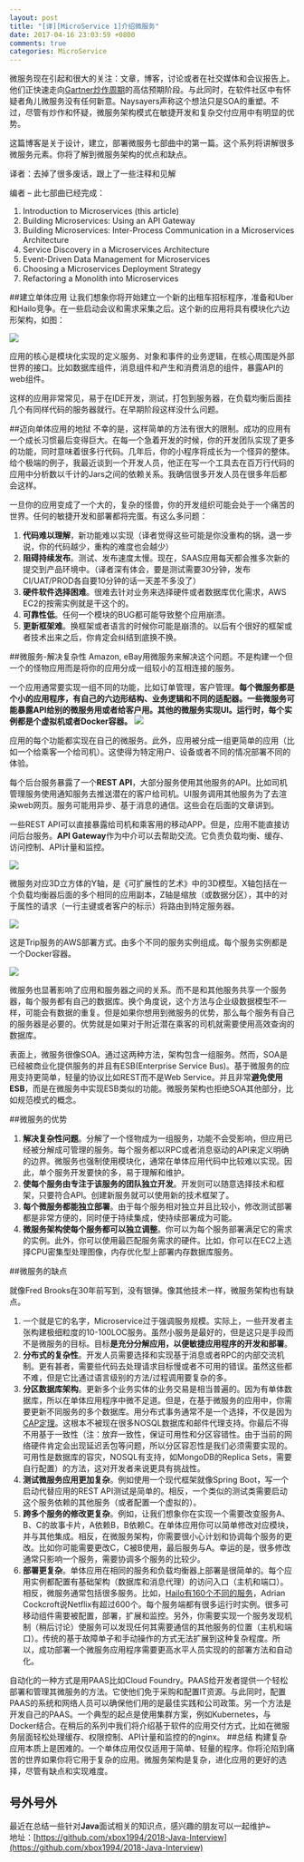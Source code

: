 ```yaml
---
layout: post
title: "[译][MicroService 1]介绍微服务"
date: 2017-04-16 23:03:59 +0800
comments: true
categories: MicroService
---
```

微服务现在引起和很大的关注：文章，博客，讨论或者在社交媒体和会议报告上。他们正快速走向[Gartner炒作周期](http://www.gartner.com/technology/research/methodologies/hype-cycle.jsp)的高估预期阶段。与此同时，在软件社区中有怀疑者角儿微服务没有任何新意。Naysayers声称这个想法只是SOA的重塑。不过，尽管有炒作和怀疑，微服务架构模式在敏捷开发和复杂交付应用中有明显的优势。

这篇博客是关于设计，建立，部署微服务七部曲中的第一篇。这个系列将讲解很多微服务元素。你将了解到微服务架构的优点和缺点。
<!--more-->
译者：去掉了很多废话，跟上了一些注释和见解

编者 – 此七部曲已经完成：

1. Introduction to Microservices (this article)
2. Building Microservices: Using an API Gateway
3. Building Microservices: Inter-Process Communication in a Microservices Architecture
4. Service Discovery in a Microservices Architecture
5. Event-Driven Data Management for Microservices
6. Choosing a Microservices Deployment Strategy
7. Refactoring a Monolith into Microservices

##建立单体应用
让我们想象你将开始建立一个新的出租车招标程序，准备和Uber和Hailo竞争。在一些启动会议和需求采集之后。这个新的应用将具有模块化六边形架构，如图：

![](https://cdn.wp.nginx.com/wp-content/uploads/2016/04/Richardson-microservices-part1-1_monolithic-architecture.png)

应用的核心是模块化实现的定义服务、对象和事件的业务逻辑，在核心周围是外部世界的接口。比如数据库组件，消息组件和产生和消费消息的组件，暴露API的web组件。

这样的应用非常常见，易于在IDE开发，测试，打包到服务器，在负载均衡后面挂几个有同样代码的服务器就行。在早期阶段这样没什么问题。

##迈向单体应用的地狱
不幸的是，这样简单的方法有很大的限制。成功的应用有一个成长习惯最后变得巨大。在每一个急着开发的时候，你的开发团队实现了更多的功能，同时意味着很多行代码。几年后，你的小程序将成长为一个怪异的整体。给个极端的例子，我最近谈到一个开发人员，他正在写一个工具去在百万行代码的应用中分析数以千计的Jars之间的依赖关系。我确信很多开发人员在很多年后都会这样。

一旦你的应用变成了一个大的，复杂的怪兽，你的开发组织可能会处于一个痛苦的世界。任何的敏捷开发和部署都将完蛋。有这么多问题：

1. **代码难以理解**，新功能难以实现（译者觉得这些可能是你没重构的锅，退一步说，你的代码越少，重构的难度也会越少）
2. **阻碍持续发布**。测试、发布速度太慢。现在，SAAS应用每天都会推多次新的提交到产品环境中。（译者深有体会，要是测试需要30分钟，发布CI/UAT/PROD各自要10分钟的话一天差不多没了）
3. **硬件软件选择困难**。很难去针对业务来选择硬件或者数据库优化需求，AWS EC2的按需实例就是干这个的。
4. **可靠性低**。任何一个模块的BUG都可能导致整个应用崩溃。
5. **更新框架难**。换框架或者语言的时候你可能是崩溃的。以后有个很好的框架或者技术出来之后，你肯定会纠结到底换不换。

##微服务-解决复杂性
Amazon, eBay用微服务来解决这个问题。不是构建一个但一个的怪物应用而是将你的应用分成一组较小的互相连接的服务。

一个应用通常要实现一组不同的功能，比如订单管理，客户管理。**每个微服务都是个小的应用程序，有自己的六边形结构、业务逻辑和不同的适配器。一些微服务可能暴露API给别的微服务用或者给客户用。其他的微服务实现UI。运行时，每个实例都是个虚拟机或者Docker容器。**
![](https://cdn.wp.nginx.com/wp-content/uploads/2016/04/Richardson-microservices-part1-2_microservices-architecture.png)

应用的每个功能都实现在自己的微服务。此外，应用被分成一组更简单的应用（比如一个给乘客一个给司机）。这使得为特定用户、设备或者不同的情况部署不同的体验。

每个后台服务暴露了一个**REST API**，大部分服务使用其他服务的API。比如司机管理服务使用通知服务去推送潜在的客户给司机。UI服务调用其他服务为了去渲染web网页。服务可能用异步、基于消息的通信。这些会在后面的文章讲到。

一些REST API可以直接暴露给司机和乘客用的移动APP。但是，应用不能直接访问后台服务。**API Gateway**作为中介可以去帮助交流。它负责负载均衡、缓存、访问控制、API计量和监控。

![](https://cdn.wp.nginx.com/wp-content/uploads/2016/04/Richardson-microservices-part1-3_scale-cube.png)

微服务对应3D立方体的Y轴，是《可扩展性的艺术》中的3D模型。X轴包括在一个负载均衡器后面的多个相同的应用副本，Z轴是缩放（或数据分区），其中的对于属性的请求（一行主键或者客户的标示）将路由到特定服务器。

![](https://cdn.wp.nginx.com/wp-content/uploads/2016/04/Richardson-microservices-part1-4_dockerized-application.png)

这是Trip服务的AWS部署方式。由多个不同的服务实例组成。每个服务实例都是一个Docker容器。

![](https://cdn.wp.nginx.com/wp-content/uploads/2015/05/intro-microservices.png)

微服务也显著影响了应用和服务器之间的关系。而不是和其他服务共享一个服务器，每个服务都有自己的数据库。换个角度说，这个方法与企业级数据模型不一样，可能会有数据的重复。但是如果你想用到微服务的优势，那么每个服务有自己的服务器是必要的。优势就是如果对于附近潜在乘客的司机就需要使用高效查询的数据库。

表面上，微服务很像SOA。通过这两种方法，架构包含一组服务。然而，SOA是已经被商业化提供服务的并且有ESB(Enterprise Service Bus)。基于微服务的应用支持更简单，轻量的协议比如REST而不是Web Service。并且非常**避免使用ESB**，而是在微服务中实现ESB类似的功能。微服务架构也拒绝SOA其他部分，比如规范模式的概念。

##微服务的优势
1. **解决复杂性问题**。分解了一个怪物成为一组服务，功能不会受影响，但应用已经被分解成可管理的服务。每个服务都以RPC或者消息驱动的API来定义明确的边界。微服务也强制使用模块化，通常在单体应用代码中比较难以实现。因此，单个服务开发要快的多，易于理解和维护。
2. **使每个服务由专注于该服务的团队独立开发**。开发则可以随意选择技术和框架，只要符合API。创建新服务就可以使用新的技术框架了。
3. **每个微服务都能独立部署**。由于每个服务相对独立并且比较小，修改测试部署都是非常方便的，同时便于持续集成，使持续部署成为可能。
4. **微服务架构使每个服务都可以独立调整**。你可以为每个服务部署满足它的需求的实例。此外，你可以使用最匹配服务需求的硬件。比如，你可以在EC2上选择CPU密集型处理图像，内存优化型上部署内存数据库服务。

##微服务的缺点

就像Fred Brooks在30年前写到，没有银弹。像其他技术一样，微服务架构也有缺点。

1. 一个就是它的名字，Microservice过于强调服务规模。实际上，一些开发者主张构建极细粒度的10-100LOC服务。虽然小服务是最好的，但是这只是手段而不是微服务的目标。目标**是充分分解应用，以便敏捷应用程序的开发和部署**。
2. **分布式的复杂性**。开发人员需要选择和实现基于消息或者RPC的内部交流机制。更有甚者，需要些代码去处理请求目标慢或者不可用的错误。虽然这些都不难，但是它比通过语言级别的方法/过程调用要复杂的多。
3. **分区数据库架构**。更新多个业务实体的业务交易是相当普遍的。因为有单体数据库，所以在单体应用程序中微不足道。但是，在基于微服务的应用中，你需要更新不同服务的多个数据库。用分布式事务通常不是一个选择，不仅是因为[CAP定理](http://en.wikipedia.org/wiki/CAP_theorem)。这根本不被现在很多NOSQL数据库和邮件代理支持。你最后不得不用基于一致性（注：放弃一致性，保证可用性和分区容错性。由于当前的网络硬件肯定会出现延迟丢包等问题，所以分区容忍性是我们必须需要实现的。可用性是数据库的容灾，NOSQL有支持，如MongoDB的Replica Sets，需要自行配置）的方法，这对开发者来说更具有挑战性。
4. **测试微服务应用更加复杂**。例如使用一个现代框架就像Spring Boot，写一个启动代替应用的REST API测试是简单的。相反，一个类似的测试类需要启动这个服务依赖的其他服务（或者配置一个虚拟的）。
5. **跨多个服务的修改更复杂**。例如，让我们想象你在实现一个需要改变服务A、B、C的故事卡片，A依赖B，B依赖C。在单体应用你可以简单修改对应模块，并与其他集成。相反，在微服务架构，你需要很小心计划和协调每个服务的更改。比如你可能需要更改C，C被B使用，最后服务与A。幸运的是，很多修改通常只影响一个服务，需要协调多个服务的比较少。
6. **部署更复杂**。单体应用在相同的服务和负载均衡器上部署是很简单的。每个应用实例都配置有基础架构（数据库和消息代理）的访问入口（主机和端口）。相反，微服务通常包括很多服务。比如，[Hailo有160个不同的服务](https://sudo.hailoapp.com/services/2015/03/09/journey-into-a-microservice-world-part-3/)，Adrian Cockcroft说Netflix有超过600个。每个服务端都有很多运行时实例。很多可移动组件需要被配置，部署，扩展和监控。另外，你需要实现一个服务发现机制（稍后讨论）使服务可以发现任何其需要通信的其他服务的位置（主机和端口）。传统的基于故障单子和手动操作的方式无法扩展到这种复杂程度。所以，成功部署一个微服务应用程序需要更高水平人员实现的的部署方法和自动化。

自动化的一种方式是用PAAS比如Cloud Foundry。PAAS给开发者提供一个轻松部署和管理其微服务的方法。它使他们免于采购和配置IT资源。与此同时，配置PAAS的系统和网络人员可以确保他们用的是最佳实践和公司政策。另一个方法是开发自己的PAAS。一个典型的起点是使用集群方案，例如Kubernetes，与Docker结合。在稍后的系列中我们将介绍基于软件的应用交付方式，比如在微服务层面轻松处理缓存、权限控制、API计量和监控的的nginx。
##总结
构建复杂应用本质上是困难的。一个单体应用仅仅适用于简单、轻量的程序。你将沦陷到痛苦的世界如果你将它用于复杂的应用。微服务架构是复杂，进化应用的更好的选择，尽管有缺点和实现难度。

## 号外号外
最近在总结一些针对**Java**面试相关的知识点，感兴趣的朋友可以一起维护~  
地址：[https://github.com/xbox1994/2018-Java-Interview](https://github.com/xbox1994/2018-Java-Interview)
